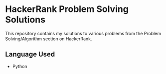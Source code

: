 # HackerRank Problem Solving Solutions

This repository contains my solutions to various problems from the Problem Solving/Algorithm section on HackerRank.

## Language Used
- Python
